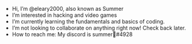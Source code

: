 - Hi, I’m @eleary2000, also known as Summer
- I’m interested in hacking and video games
- I’m currently learning the fundamentals and basics of coding.
- I’m not looking to collaborate on anything right now! Check back later.
- How to reach me: My discord is summer🍄#4928

<!---
eleary2000/eleary2000 is a ✨ special ✨ repository because its `README.md` (this file) appears on your GitHub profile.
You can click the Preview link to take a look at your changes.
--->
